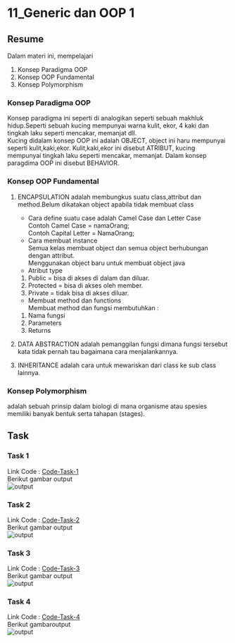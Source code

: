 # 11_Generic dan OOP 1

## Resume

Dalam materi ini, mempelajari <br />

1. Konsep Paradigma OOP <br />
2. Konsep OOP Fundamental <br />
3. Konsep Polymorphism <br />

### Konsep Paradigma OOP

Konsep paradigma ini seperti di analogikan seperti sebuah makhluk hidup.Seperti sebuah kucing mempunyai warna kulit, ekor, 4 kaki dan tingkah laku seperti mencakar, memanjat dll.<br />
Kucing didalam konsep OOP ini adalah OBJECT, object ini haru mempunyai seperti kulit,kaki,ekor. Kulit,kaki,ekor ini disebut ATRIBUT, kucing mempunyai tingkah laku seperti
mencakar, memanjat. Dalam konsep paragdima OOP ini disebut BEHAVIOR.

### Konsep OOP Fundamental

1. ENCAPSULATION
   adalah membungkus suatu class,attribut dan method.Belum dikatakan object apabila tidak membuat class

   - Cara define suatu case adalah Camel Case dan Letter Case<br />
     Contoh Camel Case = namaOrang;<br />
     Contoh Capital Letter = NamaOrang; <br />
   - Cara membuat instance <br />
     Semua kelas membuat object dan semua object berhubungan dengan attribut.<br />
     Menggunakan object baru untuk membuat object java<br />
   - Atribut type <br />

   1. Public = bisa di akses di dalam dan diluar. <br />
   2. Protected = bisa di akses oleh member.<br />
   3. Private = tidak bisa di akses diluar.<br />

   - Membuat method dan functions <br />
     Membuat method dan fungsi membutuhkan : <br />

   1. Nama fungsi <br />
   2. Parameters <br />
   3. Returns <br />

2. DATA ABSTRACTION
   adalah pemanggilan fungsi dimana fungsi tersebut kata tidak pernah tau bagaimana cara menjalankannya.

3. INHERITANCE
   adalah cara untuk mewariskan dari class ke sub class lainnya.

### Konsep Polymorphism

adalah sebuah prinsip dalam biologi di mana organisme atau spesies memiliki banyak bentuk serta tahapan (stages).

## Task

### Task 1

Link Code : [Code-Task-1](https://github.com/hafidzencis/java_muhammad-hafidz-febriansyah/tree/master/11%2612_OOP/praktikum/src/com/soal1java)<br />
Berikut gambar output <br />
![output]()<br />

### Task 2

Link Code : [Code-Task-2](https://github.com/hafidzencis/java_muhammad-hafidz-febriansyah/tree/master/11%2612_OOP/praktikum/src/com/soal2java)<br />
Berikut gambar output <br />
![output]()<br />

### Task 3

Link Code : [Code-Task-3](https://github.com/hafidzencis/java_muhammad-hafidz-febriansyah/tree/master/11%2612_OOP/praktikum/src/com/soal3java)<br />
Berikut gambar output <br />
![output]()<br />

### Task 4

Link Code : [Code-Task-4](https://github.com/hafidzencis/java_muhammad-hafidz-febriansyah/tree/master/11%2612_OOP/praktikum/src/com/soal4java)<br />
Berikut gambaroutput <br />
![output]()<br />
